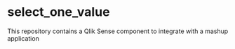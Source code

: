 # select_one_value
This repository contains a Qlik Sense component to integrate with a mashup application
